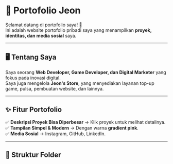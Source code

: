 # 🎨 Portofolio Jeon  

Selamat datang di portofolio saya! 🚀  
Ini adalah website portofolio pribadi saya yang menampilkan **proyek, identitas, dan media sosial** saya.  

---

## 🖥️ Tentang Saya  
Saya seorang **Web Developer, Game Developer, dan Digital Marketer** yang fokus pada inovasi digital.  
Saya juga mengelola **Jeon's Store**, yang menyediakan layanan top-up game, pulsa, pembuatan website, dan lainnya.  

---

## ✨ Fitur Portofolio  
✅ **Deskripsi Proyek Bisa Diperbesar** → Klik proyek untuk melihat detailnya.  
✅ **Tampilan Simpel & Modern** → Dengan warna **gradient pink**.  
✅ **Media Sosial** → Instagram, GitHub, LinkedIn.  

---

## 📂 Struktur Folder